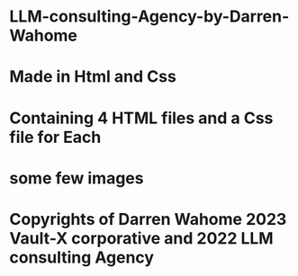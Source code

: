 # LLM-consulting-Agency-by-Darren-Wahome
# Made in Html and Css
# Containing 4 HTML files and a Css file for Each
# some few images
# Copyrights of Darren Wahome 2023 Vault-X corporative and 2022 LLM consulting Agency
